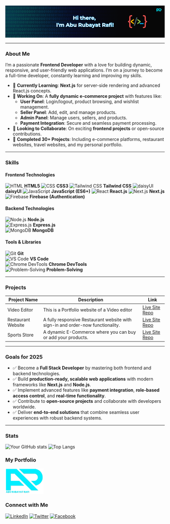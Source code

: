 ![Profile Banner](https://raw.githubusercontent.com/Rubayat-Rafi/Rubayat-Rafi/refs/heads/main/github%20banner.png) 

---

### About Me

I’m a passionate **Frontend Developer** with a love for building dynamic, responsive, and user-friendly web applications. I’m on a journey to become a full-time developer, constantly learning and improving my skills.

- 🌱 **Currently Learning**: **Next.js** for server-side rendering and advanced React.js concepts.  
- 🔭 **Working On**: A **fully dynamic e-commerce project** with features like:  
  - **User Panel**: Login/logout, product browsing, and wishlist management.  
  - **Seller Panel**: Add, edit, and manage products.  
  - **Admin Panel**: Manage users, sellers, and products.  
  - **Payment Integration**: Secure and seamless payment processing.  
- 👯 **Looking to Collaborate**: On exciting **frontend projects** or open-source contributions.  
- 🚀 **Completed 30+ Projects**: Including e-commerce platforms, restaurant websites, travel websites, and my personal portfolio.  

---


### Skills

#### **Frontend Technologies**  
![HTML](https://img.icons8.com/color/20/000000/html-5.png) **HTML5**  ![CSS](https://img.icons8.com/color/20/000000/css3.png) **CSS3**  ![Tailwind CSS](https://img.icons8.com/color/20/000000/tailwindcss.png) **Tailwind CSS**  ![daisyUI](https://img.icons8.com/color/20/000000/ui-design.png) **daisyUI**  ![JavaScript](https://img.icons8.com/color/20/000000/javascript.png) **JavaScript (ES6+)**  ![React](https://img.icons8.com/color/20/000000/react-native.png) **React.js**  ![Next.js](https://img.icons8.com/color/20/000000/nextjs.png) **Next.js**  ![Firebase](https://img.icons8.com/color/20/000000/firebase.png) **Firebase (Authentication)**  

#### **Backend Technologies**  
![Node.js](https://img.icons8.com/color/20/000000/nodejs.png) **Node.js**  
![Express.js](https://img.icons8.com/color/20/000000/express-js.png) **Express.js**  
![MongoDB](https://img.icons8.com/color/20/000000/mongodb.png) **MongoDB**  

#### **Tools & Libraries**  
![Git](https://img.icons8.com/color/20/000000/git.png) **Git**  
![VS Code](https://img.icons8.com/color/20/000000/visual-studio-code-2019.png) **VS Code**  
![Chrome DevTools](https://img.icons8.com/color/20/000000/chrome.png) **Chrome DevTools**  
![Problem-Solving](https://img.icons8.com/color/20/000000/idea.png) **Problem-Solving**  

---

### Projects

| Project Name      | Description                                     | Link                                     |
|-------------------|-------------------------------------------------|------------------------------------------|
| Video Editor      | This is a Portfolio website of a Video editor    | [Live Site](https://alphavideoedit.com/) [Repo](https://github.com/Rubayat-Rafi/Alpha_Video_Editing)|
| Restaurant Website | A fully responsive Restaurant website with sign-in and order-now functionality.              | [Live Site](https://taste-odyssey.web.app/) [Repo](#)                 |
| Sports Store   | A dynamic E-Commerce where you can buy or add your products.      | [Live Site](https://equisports.surge.sh/) [Repo](#)                 |


---

### Goals for 2025

- ✅ Become a **Full Stack Developer** by mastering both frontend and backend technologies.  
- ✅ Build **production-ready, scalable web applications** with modern frameworks like **Next.js** and **Node.js**.  
- ✅ Implement advanced features like **payment integration**, **role-based access control**, and **real-time functionality**.  
- ✅ Contribute to **open-source projects** and collaborate with developers worldwide.  
- ✅ Deliver **end-to-end solutions** that combine seamless user experiences with robust backend systems.  

---

### Stats
![Your GitHub stats](https://github-readme-stats.vercel.app/api?username=Rubayat-Rafi&show_icons=true&theme=radical)
![Top Langs](https://github-readme-stats.vercel.app/api/top-langs/?username=Rubayat-Rafi&layout=compact&theme=radical)


### My Portfolio

[![Portfolio](https://github.com/Rubayat-Rafi/Rubayat-Rafi/blob/main/ar-logo-png.png)](https://dev-rafi.surge.sh)


### Connect with Me

[![LinkedIn](https://img.icons8.com/color/20/000000/linkedin.png)](https://www.linkedin.com/in/aburubayatrafi/)
[![Twitter](https://img.icons8.com/color/20/000000/twitter.png)](https://x.com/abu_rubayat)
[![Facebook](https://img.icons8.com/color/20/000000/facebook.png)](https://www.facebook.com/aburubayatrafi)
